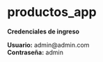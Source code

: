 # productos_app

<p><b>Credenciales de ingreso</b></p>
<p>
  <b>Usuario:</b> admin@admin.com
  <br> 
  <b>Contraseña:</b> admin
</p>
